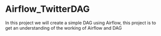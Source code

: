 # Airflow_TwitterDAG
In this project we will create a simple DAG using Airflow, this project is to get an understanding of the working of Airflow and DAG
